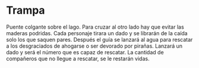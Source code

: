 # Trampa
Puente colgante sobre el lago. Para cruzar al otro lado hay que evitar las maderas podridas. Cada personaje tirara un dado y se librarán de la caída solo los que saquen pares. Después el guía se lanzará al agua para rescatar a los desgraciados de ahogarse o ser devorado por pirañas. Lanzará un dado y será el número que es capaz de rescatar. La cantidad de compañeros que no llegue a rescatar, se le restarán vidas.
